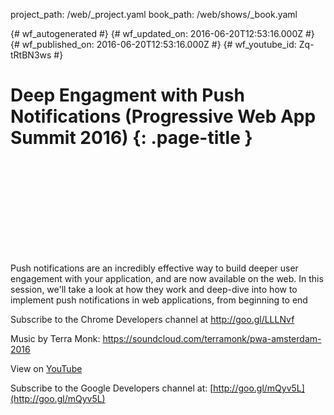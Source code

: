 project_path: /web/_project.yaml
book_path: /web/shows/_book.yaml

{# wf_autogenerated #}
{# wf_updated_on: 2016-06-20T12:53:16.000Z #}
{# wf_published_on: 2016-06-20T12:53:16.000Z #}
{# wf_youtube_id: Zq-tRtBN3ws #}

# Deep Engagment with Push Notifications (Progressive Web App Summit 2016) {: .page-title }


<div class="video-wrapper">
  <iframe class="devsite-embedded-youtube-video" data-video-id="Zq-tRtBN3ws"
          data-autohide="1" data-showinfo="0" frameborder="0" allowfullscreen>
  </iframe>
</div>

Push notifications are an incredibly effective way to build deeper user engagement with your application, and are now available on the web. In this session, we&#x27;ll take a look at how they work and deep-dive into how to implement push notifications in web applications, from beginning to end

Subscribe to the Chrome Developers channel at http://goo.gl/LLLNvf

Music by Terra Monk: https://soundcloud.com/terramonk/pwa-amsterdam-2016

View on [YouTube](https://youtu.be/Zq-tRtBN3ws)

Subscribe to the Google Developers channel at: [http://goo.gl/mQyv5L](http://goo.gl/mQyv5L)
